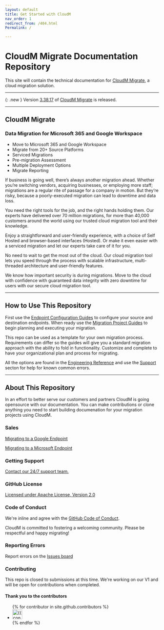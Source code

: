 ```yaml
---
layout: default
title: Get Started with CloudM
nav_order: 1
redirect_from: /404.html
Permalink: /

---
```


# CloudM Migrate Documentation Repository

This site will contain the technical documentation for [CloudM Migrate](https://www.cloudm.io/), a cloud migration solution.

---

{: .new }
Version <a href="https://docs.cloudm.io/Release-Notes/V33817.html">3.38.17</a> of <a href="https://docs.cloudm.io/Endpoint-Configuration-Guides/SelfHostedGuides.html#binary-for-x64">CloudM Migrate</a> is released. 

---

## CloudM Migrate
### Data Migration for Microsoft 365 and Google Workspace

- Move to Microsoft 365 and Google Workspace
- Migrate from 20+ Source Platforms
- Serviced Migrations
- Pre-migration Assessment
- Multiple Deployment Options
- Migrate Reporting

If business is going well, there’s always another migration ahead. Whether you’re switching vendors, acquiring businesses, or employing more staff; migrations are a regular rite of passage for a company in motion. But they’re risky, because a poorly-executed migration can lead to downtime and data loss.

You need the right tools for the job, and the right hands holding them. Our experts have delivered over 70 million migrations, for more than 40,000 customers around the world using our trusted cloud migration tool and their knowledge.

Enjoy a straightforward and user-friendly experience, with a choice of Self Hosted and browser-based interfaces (Hosted). Or make it even easier with a serviced migration and let our experts take care of it for you.

No need to wait to get the most out of the cloud. Our cloud migration tool lets you speed through the process with scalable infrastructure, multi-threaded architecture and user-friendly features.

We know how important security is during migrations. Move to the cloud with confidence with guaranteed data integrity with zero downtime for users with our secure cloud migration tool.

---

## How to Use This Repository

First use the <a href="https://cloudm-migrate.github.io/documentation/Endpoint-Configuration-Guides/EndPointGuides.html">Endpoint Configuration Guides</a> to configure your source and destination endpoints. When ready use the <a href="https://cloudm-migrate.github.io/documentation/Migration-Project-Guides/MigrationProjectGuides.html">Migration Project Guides</a> to begin planning and executing your migration. 

This repo can be used as a template for your own migration process. Requirements can differ so the guides will give you a standard migration approach with the ability to fold in functionality. Customize and complete to have your organizational plan and process for migrating. 

All the options are found in the <a href="https://cloudm-migrate.github.io/documentation/Engineering-Reference/EngineeringReference.html">Engineering Reference<a/> and use the <a href="https://docs.cloudm.io/Support/Support.html">Support</a> secton for help for known common errors. 

---  
  
## About This Repository
In an effort to better serve our customers and partners CloudM is going opensource with our documentation. You can make contributions or clone anything you need to start building documenation for your migration projects using CloudM. 

### Sales
<a href = "mailto: sales@cloudm.io">Migrating to a Google Endpoint</a>

<a href = "mailto: microsoft.sales@cloudm.io">Migrating to a Microsoft Endpoint</a>

### Getting Support
<a href="https://support.cloudm.io/hc/en-us/requests/new">Contact our 24/7 support team.</a>

### GitHub License
<a href="https://www.apache.org/licenses/LICENSE-2.0">Licensed under Apache License, Version 2.0</a>

### Code of Conduct
We're inline and agree with the <a href="https://docs.github.com/en/site-policy/github-terms/github-event-code-of-conduct#code-of-conduct">GitHub Code of Conduct</a>. 

CloudM is committed to fostering a welcoming community. Please be respectful and happy migrating!

### Reporting Errors
Report errors on the <a href="https://github.com/CloudM-Migrate/documentation/issues">Issues board</a>

### Contributing
This repo is closed to submissions at this time. We're working on our V1 and will be open for contributions when completed. 

#### Thank you to the contributors
<ul class="list-style-none">
{% for contributor in site.github.contributors %}
  <li class="d-inline-block mr-1">
     <a href="{{ contributor.html_url }}"><img src="{{ contributor.avatar_url }}" width="32" height="32" alt="{{ contributor.login }}"/></a>
  </li>
{% endfor %}
</ul>

<meta name='zd-site-verification' content='a6sm6sszurotk2wiyfpgpq'/>
